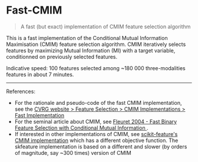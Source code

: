 # Fast-CMIM
 > A fast (but exact) implementation of CMIM feature selection algorithm

This is a fast implementation of the Conditional Mutual Information Maximisation (CMIM) feature selection algorithm. 
CMIM iteratively selects features by maximizing Mutual Information (MI) with a target variable, conditionned on previously selected features.

Indicative speed: 100 features selected among ~180 000 three-modalities features in about 7 minutes.


___

References:

- For the rationale and pseudo-code of the fast CMIM implementation, see the [CVRG website > Feature Selection > CMIM Implementations > Fast Implementation](http://wiki.cvrgrid.org/index.php/FeatureSelection)
- For the seminal article about CMIM, see [Fleuret 2004 - Fast Binary Feature Selection with Conditional Mutual Information
](http://www.idiap.ch/~fleuret/papers/fleuret-jmlr2004.pdf).
- If interested in other implementations of CMIM, see [scikit-feature's CMIM implementation](https://github.com/jundongl/scikit-feature/blob/master/skfeature/function/information_theoretical_based/CMIM.py) which has a different objective function. The skfeature implementation is based on a different and slower (by orders of magnitude, say ~300 times) version of CMIM
